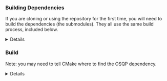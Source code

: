 ### Building Dependencies

If you are cloning or using the repository for the first time, you will need to
build the dependencies (the submodules). They all use the same build process,
included below.

<p>
<details>

Note: If you want to make the dependencies available system-wide, follow the
`make` command with `sudo make install`.

#### Eigen

```bash
cd ~/Workspace/game-engine/src/dependencies/P4/dependencies/eigen
mkdir build 
cd build
cmake ..
make -j4
```

#### osqp

```bash
cd ~/Workspace/game-engine/src/dependencies/P4/dependencies/osqp
mkdir build 
cd build
cmake ..
make -j4
sudo make install
```

#### p4

```bash
cd ~/Workspace/game-engine/src/dependencies/P4/
mkdir build 
cd build
cmake ..
make -j4
```

#### mg-msgs

```bash
cd ~/Workspace/game-engine/src/dependencies/mg-msgs/
mkdir build 
cd build
cmake ..
make -j4
```

#### yaml-cpp

```bash
cd ~/Workspace/game-engine/src/dependencies/yaml-cpp/
mkdir build 
cd build
cmake ..
make -j4
```

</details>
</p>

### Build

Note: you may need to tell CMake where to find the OSQP dependency. 

<p>
<details>
To do this, open the cmake curses interface:

```bash
mkdir build # (if the build directory hasn't already been created)
cd build
cmake ..
```
Navigate to the `osqp_DIR` setting and change it to the location of the osqp binaries. It may be different depending where you cloned the repositories to, but for my virtual machine, it looks something like this:
```
/home/aerial-robotics/Workspace/game-engine/src/dependencies/P4/dependencies/osqp/build
```
</details>
</p>
